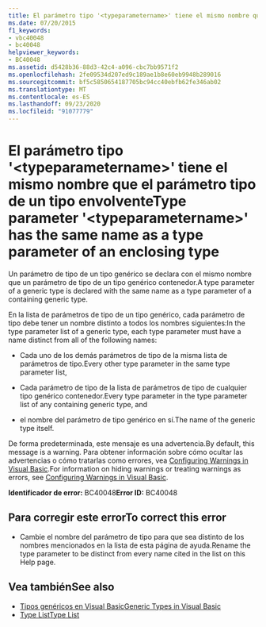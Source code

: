 ```yaml
---
title: El parámetro tipo '<typeparametername>' tiene el mismo nombre que el parámetro tipo de un tipo envolvente
ms.date: 07/20/2015
f1_keywords:
- vbc40048
- bc40048
helpviewer_keywords:
- BC40048
ms.assetid: d5428b36-88d3-42c4-a096-cbc7bb9571f2
ms.openlocfilehash: 2fe09534d207ed9c189ae1b8e60eb9948b289016
ms.sourcegitcommit: bf5c5850654187705bc94cc40ebfb62fe346ab02
ms.translationtype: MT
ms.contentlocale: es-ES
ms.lasthandoff: 09/23/2020
ms.locfileid: "91077779"
---
```

# <a name="type-parameter-typeparametername-has-the-same-name-as-a-type-parameter-of-an-enclosing-type"></a><span data-ttu-id="c6ddc-102">El parámetro tipo '\<typeparametername>' tiene el mismo nombre que el parámetro tipo de un tipo envolvente</span><span class="sxs-lookup"><span data-stu-id="c6ddc-102">Type parameter '\<typeparametername>' has the same name as a type parameter of an enclosing type</span></span>

<span data-ttu-id="c6ddc-103">Un parámetro de tipo de un tipo genérico se declara con el mismo nombre que un parámetro de tipo de un tipo genérico contenedor.</span><span class="sxs-lookup"><span data-stu-id="c6ddc-103">A type parameter of a generic type is declared with the same name as a type parameter of a containing generic type.</span></span>  
  
 <span data-ttu-id="c6ddc-104">En la lista de parámetros de tipo de un tipo genérico, cada parámetro de tipo debe tener un nombre distinto a todos los nombres siguientes:</span><span class="sxs-lookup"><span data-stu-id="c6ddc-104">In the type parameter list of a generic type, each type parameter must have a name distinct from all of the following names:</span></span>  
  
- <span data-ttu-id="c6ddc-105">Cada uno de los demás parámetros de tipo de la misma lista de parámetros de tipo.</span><span class="sxs-lookup"><span data-stu-id="c6ddc-105">Every other type parameter in the same type parameter list,</span></span>  
  
- <span data-ttu-id="c6ddc-106">Cada parámetro de tipo de la lista de parámetros de tipo de cualquier tipo genérico contenedor.</span><span class="sxs-lookup"><span data-stu-id="c6ddc-106">Every type parameter in the type parameter list of any containing generic type, and</span></span>  
  
- <span data-ttu-id="c6ddc-107">el nombre del parámetro de tipo genérico en sí.</span><span class="sxs-lookup"><span data-stu-id="c6ddc-107">The name of the generic type itself.</span></span>  
  
 <span data-ttu-id="c6ddc-108">De forma predeterminada, este mensaje es una advertencia.</span><span class="sxs-lookup"><span data-stu-id="c6ddc-108">By default, this message is a warning.</span></span> <span data-ttu-id="c6ddc-109">Para obtener información sobre cómo ocultar las advertencias o cómo tratarlas como errores, vea [Configuring Warnings in Visual Basic](/visualstudio/ide/configuring-warnings-in-visual-basic).</span><span class="sxs-lookup"><span data-stu-id="c6ddc-109">For information on hiding warnings or treating warnings as errors, see [Configuring Warnings in Visual Basic](/visualstudio/ide/configuring-warnings-in-visual-basic).</span></span>  
  
 <span data-ttu-id="c6ddc-110">**Identificador de error:** BC40048</span><span class="sxs-lookup"><span data-stu-id="c6ddc-110">**Error ID:** BC40048</span></span>  
  
## <a name="to-correct-this-error"></a><span data-ttu-id="c6ddc-111">Para corregir este error</span><span class="sxs-lookup"><span data-stu-id="c6ddc-111">To correct this error</span></span>  
  
- <span data-ttu-id="c6ddc-112">Cambie el nombre del parámetro de tipo para que sea distinto de los nombres mencionados en la lista de esta página de ayuda.</span><span class="sxs-lookup"><span data-stu-id="c6ddc-112">Rename the type parameter to be distinct from every name cited in the list on this Help page.</span></span>  
  
## <a name="see-also"></a><span data-ttu-id="c6ddc-113">Vea también</span><span class="sxs-lookup"><span data-stu-id="c6ddc-113">See also</span></span>

- [<span data-ttu-id="c6ddc-114">Tipos genéricos en Visual Basic</span><span class="sxs-lookup"><span data-stu-id="c6ddc-114">Generic Types in Visual Basic</span></span>](../programming-guide/language-features/data-types/generic-types.md)
- [<span data-ttu-id="c6ddc-115">Type List</span><span class="sxs-lookup"><span data-stu-id="c6ddc-115">Type List</span></span>](../language-reference/statements/type-list.md)
